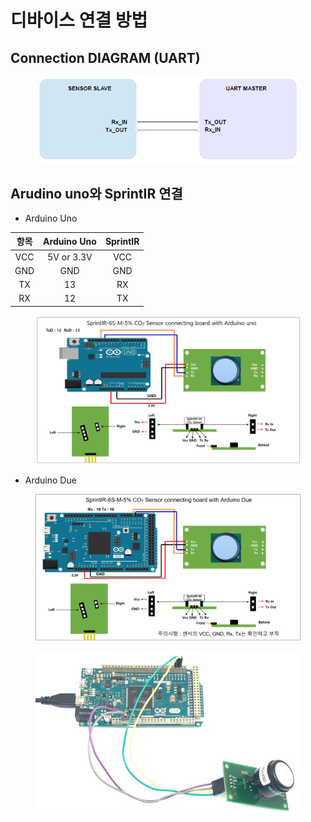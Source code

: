# 디바이스 연결 방법

## Connection DIAGRAM (UART)

<figure><img src="../../../.gitbook/assets/connetion_uart_diagram.PNG" alt=""><figcaption></figcaption></figure>

## Arudino uno와 SprintIR 연결

* Arduino Uno

|  항목 | Arduino Uno | SprintIR |
| :-: | :---------: | :------: |
| VCC |  5V or 3.3V |    VCC   |
| GND |     GND     |    GND   |
|  TX |      13     |    RX    |
|  RX |      12     |    TX    |

<figure><img src="../../../.gitbook/assets/sprintir_with_aruduino.PNG" alt=""><figcaption></figcaption></figure>

* Arduino Due

<figure><img src="../../../.gitbook/assets/sprintir_6s_connecting_with_arduino_due (1).png" alt=""><figcaption></figcaption></figure>

<figure><img src="../../../.gitbook/assets/sprintir_6s_실사 (1).jpg" alt=""><figcaption></figcaption></figure>

###
